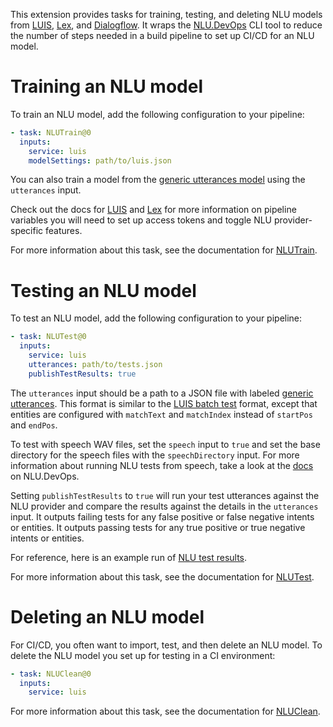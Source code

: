 This extension provides tasks for training, testing, and deleting NLU models from [LUIS](https://luis.ai), [Lex](https://aws.amazon.com/lex), and [Dialogflow](https://dialogflow.com). It wraps the [NLU.DevOps](https://github.com/microsoft/NLU.DevOps) CLI tool to reduce the number of steps needed in a build pipeline to set up CI/CD for an NLU model.

# Training an NLU model

To train an NLU model, add the following configuration to your pipeline:
```yaml
- task: NLUTrain@0
  inputs:
    service: luis
    modelSettings: path/to/luis.json
```
You can also train a model from the [generic utterances model](https://microsoft.github.io/NLU.DevOps/docs/GenericUtterances.html) using the `utterances` input.

Check out the docs for [LUIS](https://microsoft.github.io/NLU.DevOps/docs/LuisEndpointConfiguration.html) and [Lex](https://microsoft.github.io/NLU.DevOps/docs/LexEndpointConfiguration.html) for more information on pipeline variables you will need to set up access tokens and toggle NLU provider-specific features.

For more information about this task, see the documentation for [NLUTrain](https://microsoft.github.io/NLU.DevOps/docs/NLUTrainTask.html).

# Testing an NLU model

To test an NLU model, add the following configuration to your pipeline:
```yaml
- task: NLUTest@0
  inputs:
    service: luis
    utterances: path/to/tests.json
    publishTestResults: true
```

The `utterances` input should be a path to a JSON file with labeled [generic utterances](https://microsoft.github.io/NLU.DevOps/docs/GenericUtterances.html). This format is similar to the [LUIS batch test](https://docs.microsoft.com/en-us/azure/cognitive-services/luis/luis-concept-batch-test#batch-file-format) format, except that entities are configured with `matchText` and `matchIndex` instead of `startPos` and `endPos`.

To test with speech WAV files, set the `speech` input to `true` and set the base directory for the speech files with the `speechDirectory` input. For more information about running NLU tests from speech, take a look at the [docs](https://microsoft.github.io/NLU.DevOps/docs/Test.html#getting-started-with-speech) on NLU.DevOps.

Setting `publishTestResults` to `true` will run your test utterances against the NLU provider and compare the results against the details in the `utterances` input. It outputs failing tests for any false positive or false negative intents or entities. It outputs passing tests for any true positive or true negative intents or entities.

For reference, here is an example run of [NLU test results](https://dev.azure.com/NLUDevOps/NLU.DevOps/_build/results?buildId=574&view=ms.vss-test-web.build-test-results-tab).

For more information about this task, see the documentation for [NLUTest](https://microsoft.github.io/NLU.DevOps/docs/NLUTestTask.html).

# Deleting an NLU model

For CI/CD, you often want to import, test, and then delete an NLU model. To delete the NLU model you set up for testing in a CI environment:
```yaml
- task: NLUClean@0
  inputs:
    service: luis
```

For more information about this task, see the documentation for [NLUClean](https://microsoft.github.io/NLU.DevOps/docs/NLUCleanTask.html).
